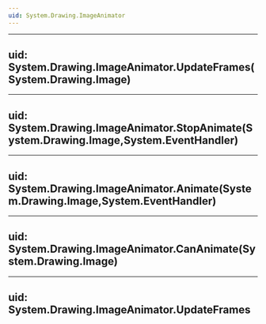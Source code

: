 ```yaml
---
uid: System.Drawing.ImageAnimator
---
```


---
uid: System.Drawing.ImageAnimator.UpdateFrames(System.Drawing.Image)
---

---
uid: System.Drawing.ImageAnimator.StopAnimate(System.Drawing.Image,System.EventHandler)
---

---
uid: System.Drawing.ImageAnimator.Animate(System.Drawing.Image,System.EventHandler)
---

---
uid: System.Drawing.ImageAnimator.CanAnimate(System.Drawing.Image)
---

---
uid: System.Drawing.ImageAnimator.UpdateFrames
---
